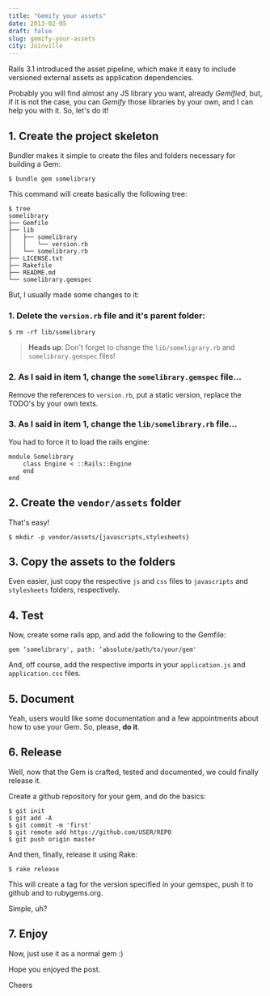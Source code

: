 ```yaml
---
title: "Gemify your assets"
date: 2013-02-05
draft: false
slug: gemify-your-assets
city: Joinville
---
```


Rails 3.1 introduced the asset pipeline, which make it easy to include versioned external assets as application dependencies.

Probably you will find almost any JS library you want, already *Gemified*, but, if it is not the case, you can *Gemify* those libraries by your own, and I can help you with it. So, let's do it!

## 1. Create the project skeleton

Bundler makes it simple to create the files and folders necessary for building a Gem:

```
$ bundle gem somelibrary
```

This command will create basically the following tree:

```
$ tree
somelibrary
├── Gemfile
├── lib
│   ├── somelibrary
│   │   └── version.rb
│   └── somelibrary.rb
├── LICENSE.txt
├── Rakefile
├── README.md
└── somelibrary.gemspec
```

But, I usually made some changes to it:

### 1. Delete the `version.rb` file and it's parent folder:

```
$ rm -rf lib/somelibrary
```

> **Heads up**: Don't forget to change the `lib/someligrary.rb` and `somelibrary.gemspec` files!

### 2. As I said in item 1, change the `somelibrary.gemspec` file…

Remove the references to `version.rb`, put a static version, replace the TODO's by your own texts.

### 3. As I said in item 1, change the `lib/somelibrary.rb` file…

You had to force it to load the rails engine:

```
module Somelibrary
    class Engine < ::Rails::Engine
    end
end
```

## 2. Create the `vendor/assets` folder

That's easy!

```
$ mkdir -p vendor/assets/{javascripts,stylesheets}
```

## 3. Copy the assets to the folders

Even easier, just copy the respective `js` and `css` files to `javascripts` and `stylesheets` folders, respectively.

## 4. Test

Now, create some rails app, and add the following to the Gemfile:

```
gem ‘somelibrary', path: ‘absolute/path/to/your/gem'
```

And, off course, add the respective imports in your `application.js` and `application.css` files.

## 5. Document

Yeah, users would like some documentation and a few appointments about how to use your Gem. So, please, **do it**.

## 6. Release

Well, now that the Gem is crafted, tested and documented, we could finally release it.

Create a github repository for your gem, and do the basics:

```
$ git init
$ git add -A
$ git commit -m 'first'
$ git remote add https://github.com/USER/REPO
$ git push origin master
```

And then, finally, release it using Rake:

```
$ rake release
```

This will create a tag for the version specified in your gemspec, push it to github and to rubygems.org.

Simple, uh?

## 7. Enjoy

Now, just use it as a normal gem :)

Hope you enjoyed the post.

Cheers
